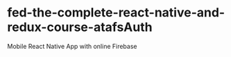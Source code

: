 # fed-the-complete-react-native-and-redux-course-atafsAuth
Mobile React Native App with online Firebase
